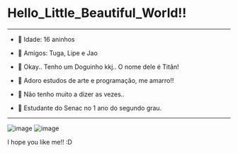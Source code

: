 # Hello_Little_Beautiful_World!!
__________________________________________________________________________________________________________________________
- 💖 Idade: 16 aninhos

- 🌱 Amigos: Tuga, Lipe e Jao

- 🐶 Okay.. Tenho um Doguinho kkj.. O nome dele é Titân!

- 🤔 Adoro estudos de arte e programação, me amarro!!

- 💬 Não tenho muito a dizer as vezes..

- 🦖 Estudante do Senac no 1 ano do segundo grau.
__________________________________________________________________________________________________________________________

![image](https://media.tenor.com/FbTWLMuy8dgAAAAj/lcv-80s-computer.gif) ![image](https://media.tenor.com/8v-QEoJksxMAAAAj/eevee-dance.gif) 

I hope you like me!! :D




